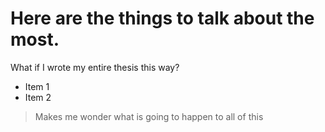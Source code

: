# Here are the things to talk about the most.

What if I wrote my entire thesis this way?

- Item 1
- Item 2

> Makes me wonder what is going to happen to all of this

